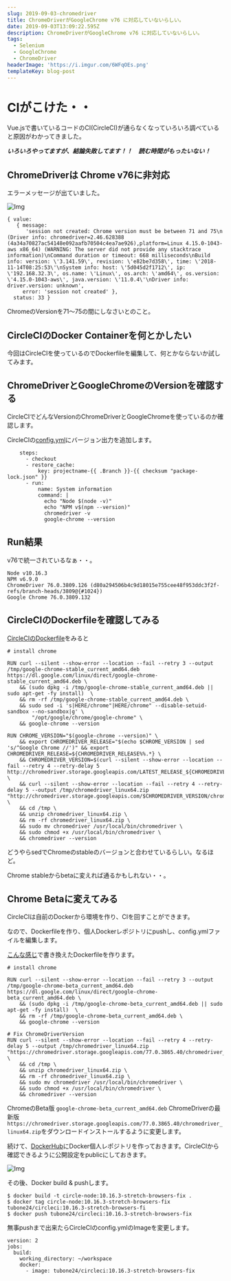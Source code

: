 ```yaml
---
slug: 2019-09-03-chromedriver
title: ChromeDriverがGoogleChrome v76 に対応していないらしい。
date: 2019-09-03T13:09:22.595Z
description: ChromeDriverがGoogleChrome v76 に対応していないらしい。
tags:
  - Selenium
  - GoogleChrome
  - ChromeDriver
headerImage: 'https://i.imgur.com/6WFqOEs.png'
templateKey: blog-post
---
```

# CIがこけた・・

Vue.jsで書いているコードのCI(CircleCI)が通らなくなっていろいろ調べていると原因がわかってきました。

***いろいろやってますが、結論失敗してます！！　読む時間がもったいない！***

## ChromeDriverは Chrome v76に非対応

エラーメッセージが出ていました。

![Img](https://i.imgur.com/6WFqOEs.png)

```javascript{numberLines: 1}
{ value:
   { message:
      'session not created: Chrome version must be between 71 and 75\n  (Driver info: chromedriver=2.46.628388 (4a34a70827ac54148e092aafb70504c4ea7ae926),platform=Linux 4.15.0-1043-aws x86_64) (WARNING: The server did not provide any stacktrace information)\nCommand duration or timeout: 668 milliseconds\nBuild info: version: \'3.141.59\', revision: \'e82be7d358\', time: \'2018-11-14T08:25:53\'\nSystem info: host: \'5d045d2f1712\', ip: \'192.168.32.3\', os.name: \'Linux\', os.arch: \'amd64\', os.version: \'4.15.0-1043-aws\', java.version: \'11.0.4\'\nDriver info: driver.version: unknown',
     error: 'session not created' },
  status: 33 }
```

ChromeのVersionを71～75の間にしなさいとのこと。

## CircleCIのDocker Containerを何とかしたい

今回はCircleCIを使っているのでDockerfileを編集して、何とかならないか試してみます。

## ChromeDriverとGoogleChromeのVersionを確認する

CircleCIでどんなVersionのChromeDriverとGoogleChromeを使っているのか確認します。

CircleCIの[config.yml](https://github.com/tubone24/ebook-homebrew-vue-typescript-client/blob/master/.circleci/config.yml)にバージョン出力を追加します。

```javascript{numberLines: 7}{16, 17}
    steps:
      - checkout
      - restore_cache:
          key: projectname-{{ .Branch }}-{{ checksum "package-lock.json" }}
      - run:
          name: System information
          command: |
            echo "Node $(node -v)"
            echo "NPM v$(npm --version)"
            chromedriver -v
            google-chrome --version
```

## Run結果

v76で統一されているなぁ・・。

```console{numberLines: 1}{3, 4}
Node v10.16.3
NPM v6.9.0
ChromeDriver 76.0.3809.126 (d80a294506b4c9d18015e755cee48f953ddc3f2f-refs/branch-heads/3809@{#1024})
Google Chrome 76.0.3809.132 
```

## CircleCIのDockerfileを確認してみる

[CircleCIのDockerfile](https://github.com/tubone24/circleci-dockerfiles/blob/master/node/images/10.16.3-stretch/browsers/Dockerfile)をみると

```dockerfile{numberLines: 41}
# install chrome

RUN curl --silent --show-error --location --fail --retry 3 --output /tmp/google-chrome-stable_current_amd64.deb https://dl.google.com/linux/direct/google-chrome-stable_current_amd64.deb \
    && (sudo dpkg -i /tmp/google-chrome-stable_current_amd64.deb || sudo apt-get -fy install)  \
    && rm -rf /tmp/google-chrome-stable_current_amd64.deb \
    && sudo sed -i 's|HERE/chrome"|HERE/chrome" --disable-setuid-sandbox --no-sandbox|g' \
        "/opt/google/chrome/google-chrome" \
    && google-chrome --version

RUN CHROME_VERSION="$(google-chrome --version)" \
    && export CHROMEDRIVER_RELEASE="$(echo $CHROME_VERSION | sed 's/^Google Chrome //')" && export CHROMEDRIVER_RELEASE=${CHROMEDRIVER_RELEASE%%.*} \
    && CHROMEDRIVER_VERSION=$(curl --silent --show-error --location --fail --retry 4 --retry-delay 5 http://chromedriver.storage.googleapis.com/LATEST_RELEASE_${CHROMEDRIVER_RELEASE}) \
    && curl --silent --show-error --location --fail --retry 4 --retry-delay 5 --output /tmp/chromedriver_linux64.zip "http://chromedriver.storage.googleapis.com/$CHROMEDRIVER_VERSION/chromedriver_linux64.zip" \
    && cd /tmp \
    && unzip chromedriver_linux64.zip \
    && rm -rf chromedriver_linux64.zip \
    && sudo mv chromedriver /usr/local/bin/chromedriver \
    && sudo chmod +x /usr/local/bin/chromedriver \
    && chromedriver --version

```

どうやらsedでChromeのstableのバージョンと合わせているらしい。なるほど。

Chrome stableからbetaに変えれば通るかもしれない・・。

## Chrome Betaに変えてみる

CircleCIは自前のDockerから環境を作り、CIを回すことができます。

なので、Dockerfileを作り、個人Dockerレポジトリにpushし、config.ymlファイルを編集します。

[こんな感じ](https://github.com/tubone24/ebook-homebrew-vue-typescript-client/blob/master/docker/circleci/fix_chromedriver/Dockerfile)で書き換えたDockerfileを作ります。

```dockerfile{numberLines: 42}
# install chrome

RUN curl --silent --show-error --location --fail --retry 3 --output /tmp/google-chrome-beta_current_amd64.deb https://dl.google.com/linux/direct/google-chrome-beta_current_amd64.deb \
    && (sudo dpkg -i /tmp/google-chrome-beta_current_amd64.deb || sudo apt-get -fy install)  \
    && rm -rf /tmp/google-chrome-beta_current_amd64.deb \
    && google-chrome --version

# Fix ChromeDriverVersion
RUN curl --silent --show-error --location --fail --retry 4 --retry-delay 5 --output /tmp/chromedriver_linux64.zip "https://chromedriver.storage.googleapis.com/77.0.3865.40/chromedriver_linux64.zip" \
    && cd /tmp \
    && unzip chromedriver_linux64.zip \
    && rm -rf chromedriver_linux64.zip \
    && sudo mv chromedriver /usr/local/bin/chromedriver \
    && sudo chmod +x /usr/local/bin/chromedriver \
    && chromedriver --version
```

ChromeのBeta版 `google-chrome-beta_current_amd64.deb` ChromeDriverの最新版`https://chromedriver.storage.googleapis.com/77.0.3865.40/chromedriver_linux64.zip`をダウンロードインストールするように変更します。

続けて、[DockerHub](https://cloud.docker.com/i)にDocker個人レポジトリを作っておきます。CircleCIから確認できるように公開設定をpublicにしておきます。

![Img](https://i.imgur.com/8xlE18N.png)

その後、Docker build & pushします。

```console
$ docker build -t circle-node:10.16.3-stretch-browsers-fix .
$ docker tag circle-node:10.16.3-stretch-browsers-fix tubone24/circleci:10.16.3-stretch-browsers-fi
$ docker push tubone24/circleci:10.16.3-stretch-browsers-fix
```

無事pushまで出来たらCircleCIのconfig.ymlのImageを変更します。

```yaml{numberLines: 1}
version: 2
jobs:
  build:
    working_directory: ~/workspace
    docker:
      - image: tubone24/circleci:10.16.3-stretch-browsers-fix
```

